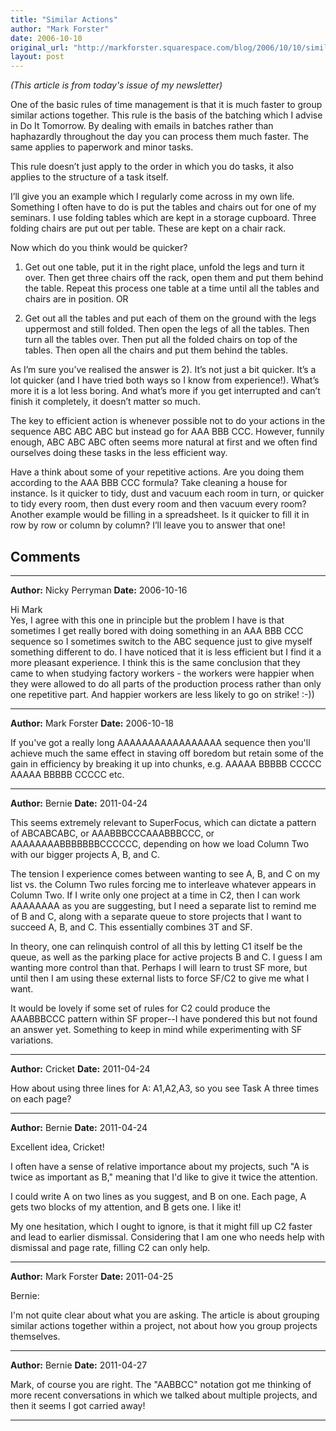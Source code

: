 ```yaml
---
title: "Similar Actions"
author: "Mark Forster"
date: 2006-10-10
original_url: "http://markforster.squarespace.com/blog/2006/10/10/similar-actions.html"
layout: post
---
```


*(This article is from today's issue of my newsletter)*

One of the basic rules of time management is that it is much faster to group similar actions together. This rule is the basis of the batching which I advise in Do It Tomorrow. By dealing with emails in batches rather than haphazardly throughout the day you can process them much faster. The same applies to paperwork and minor tasks.  
  
This rule doesn’t just apply to the order in which you do tasks, it also applies to the structure of a task itself.  
  
I’ll give you an example which I regularly come across in my own life. Something I often have to do is put the tables and chairs out for one of my seminars. I use folding tables which are kept in a storage cupboard. Three folding chairs are put out per table. These are kept on a chair rack.  
  
Now which do you think would be quicker?   
  
1) Get out one table, put it in the right place, unfold the legs and turn it over. Then get three chairs off the rack, open them and put them behind the table. Repeat this process one table at a time until all the tables and chairs are in position. OR  
  
2) Get out all the tables and put each of them on the ground with the legs uppermost and still folded. Then open the legs of all the tables. Then turn all the tables over. Then put all the folded chairs on top of the tables. Then open all the chairs and put them behind the tables.  
  
As I’m sure you’ve realised the answer is 2). It’s not just a bit quicker. It’s a lot quicker (and I have tried both ways so I know from experience!). What’s more it is a lot less boring. And what’s more if you get interrupted and can’t finish it completely, it doesn’t matter so much.  
  
The key to efficient action is whenever possible not to do your actions in the sequence ABC ABC ABC but instead go for AAA BBB CCC. However, funnily enough, ABC ABC ABC often seems more natural at first and we often find ourselves doing these tasks in the less efficient way.  
  
Have a think about some of your repetitive actions. Are you doing them according to the AAA BBB CCC formula? Take cleaning a house for instance. Is it quicker to tidy, dust and vacuum each room in turn, or quicker to tidy every room, then dust every room and then vacuum every room? Another example would be filling in a spreadsheet. Is it quicker to fill it in row by row or column by column? I’ll leave you to answer that one!


## Comments

---

**Author:** Nicky Perryman
**Date:** 2006-10-16

Hi Mark  
Yes, I agree with this one in principle but the problem I have is that sometimes I get really bored with doing something in an AAA BBB CCC sequence so I sometimes switch to the ABC sequence just to give myself something different to do. I have noticed that it is less efficient but I find it a more pleasant experience. I think this is the same conclusion that they came to when studying factory workers - the workers were happier when they were allowed to do all parts of the production process rather than only one repetitive part. And happier workers are less likely to go on strike! :-))

---

**Author:** Mark Forster
**Date:** 2006-10-18

If you've got a really long AAAAAAAAAAAAAAAAA sequence then you'll achieve much the same effect in staving off boredom but retain some of the gain in efficiency by breaking it up into chunks, e.g. AAAAA BBBBB CCCCC AAAAA BBBBB CCCCC etc.

---

**Author:** Bernie
**Date:** 2011-04-24

This seems extremely relevant to SuperFocus, which can dictate a pattern of ABCABCABC, or AAABBBCCCAAABBBCCC, or AAAAAAAABBBBBBBCCCCCC, depending on how we load Column Two with our bigger projects A, B, and C.  
  
The tension I experience comes between wanting to see A, B, and C on my list vs. the Column Two rules forcing me to interleave whatever appears in Column Two. If I write only one project at a time in C2, then I can work AAAAAAAA as you are suggesting, but I need a separate list to remind me of B and C, along with a separate queue to store projects that I want to succeed A, B, and C. This essentially combines 3T and SF.  
  
In theory, one can relinquish control of all this by letting C1 itself be the queue, as well as the parking place for active projects B and C. I guess I am wanting more control than that. Perhaps I will learn to trust SF more, but until then I am using these external lists to force SF/C2 to give me what I want.  
  
It would be lovely if some set of rules for C2 could produce the AAABBBCCC pattern within SF proper--I have pondered this but not found an answer yet. Something to keep in mind while experimenting with SF variations.

---

**Author:** Cricket
**Date:** 2011-04-24

How about using three lines for A: A1,A2,A3, so you see Task A three times on each page?

---

**Author:** Bernie
**Date:** 2011-04-24

Excellent idea, Cricket!  
  
I often have a sense of relative importance about my projects, such "A is twice as important as B," meaning that I'd like to give it twice the attention.  
  
I could write A on two lines as you suggest, and B on one. Each page, A gets two blocks of my attention, and B gets one. I like it!  
  
My one hesitation, which I ought to ignore, is that it might fill up C2 faster and lead to earlier dismissal. Considering that I am one who needs help with dismissal and page rate, filling C2 can only help.

---

**Author:** Mark Forster
**Date:** 2011-04-25

Bernie:  
  
I'm not quite clear about what you are asking. The article is about grouping similar actions together within a project, not about how you group projects themselves.

---

**Author:** Bernie
**Date:** 2011-04-27

Mark, of course you are right. The "AABBCC" notation got me thinking of more recent conversations in which we talked about multiple projects, and then it seems I got carried away!

---
